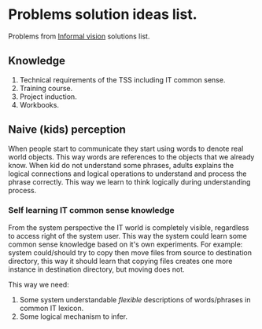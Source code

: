 # Problems solution ideas list.
Problems from [Informal vision](https://github.com/menta/menta-0.3/blob/master/doc/informal/vision-informal.md) solutions list.

## Knowledge

 1. Technical requirements of the TSS including IT common sense.
 1. Training course.
 1. Project induction.
 1. Workbooks.


## Naive (kids) perception
When people start to communicate they start using words to denote real world objects. This way words are references to
the objects that we already know. When kid do not understand some phrases, adults explains the logical connections and
logical operations to understand and process the phrase correctly. This way we learn to think logically during understanding process.

### Self learning IT common sense knowledge
From the system perspective the IT world is completely visible, regardless to access right of the system user.
This way the system could learn some common sense knowledge based on it's own experiments.
For example: system could/should try to copy then move files from source to destination directory,
this way it should learn that copying files creates one more instance in destination directory, but moving does not.

This way we need:

 1. Some system understandable *flexible* descriptions of words/phrases in common IT lexicon.
 1. Some logical mechanism to infer.
